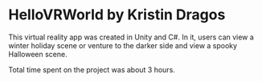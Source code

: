 # HelloVRWorld by Kristin Dragos

This virtual reality app was created in Unity and C#. In it, users can view a winter holiday scene or venture to the darker side and view a spooky Halloween scene.

Total time spent on the project was about 3 hours. 

